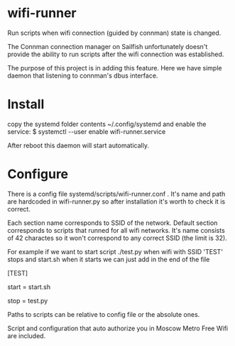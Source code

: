 wifi-runner
===========

Run scripts when wifi connection (guided by connman) state is changed. 

The Connman connection manager on Sailfish unfortunately doesn't provide the ability
to run scripts after the wifi connection was established.

The purpose of this project is in adding this feature.
Here we have simple daemon that listening to connman's dbus interface.

Install
===========
copy the systemd folder contents ~/.config/systemd
and enable the service:
$ systemctl --user enable wifi-runner.service

After reboot this daemon will start automatically.

Configure
===========
There is a config file systemd/scripts/wifi-runner.conf .
It's name and path are hardcoded in wifi-runner.py so
after installation it's worth to check it is correct.

Each section name corresponds to SSID of the network.
Default section corresponds to scripts that runned for all wifi networks.
It's name consists of 42 charactes so it won't correspond to any correct SSID (the limit is 32).

For example if we want to start script ./test.py
when wifi with SSID 'TEST' stops and start.sh when it starts
we can just add in the end of the file

[TEST]

start = start.sh

stop  = test.py


Paths to scripts can be relative to config file or the absolute ones.

Script and configuration that auto authorize you in Moscow Metro Free Wifi are included.
